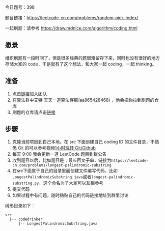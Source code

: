 
今日题号：398

题目链接：https://leetcode-cn.com/problems/random-pick-index/

一起刷题：请参考 https://draw.mdnice.com/algorithm/coding.html

## 愿景

组织刷题有一段时间了，但是很多经典的题很难留存下来，同时也没有很好的地方存储大家的 code，于是就有了这个想法，和大家一起 coding，一起 thinking。

## 准备

1. 点击[链接](https://mawen.coding.net/invite?key=71f7392cce755bac5143)加入团队
2. 在算法群中艾特 天天一道算法客服(aa865428468) ，他会把你拉到刷题的仓库
3. 刷题的仓库请点击[链接](https://mawen.coding.net/p/leetcode/d/leetcode/git)

## 步骤

1. 克隆当前项目到自己本地，在 src 下面创建自己 coding ID 的文件目录，不熟悉 Git 的可以参考视频[1小时玩转 Git/Github](https://b23.tv/av55780016/p1)
2. 每天 9:00 我会更新一道 LeetCode 题目到群公告
3. 收到题目以后，比如题目是：最长回文子串，链接为`https://leetcode-cn.com/problems/longest-palindromic-substring`
4. 在src下面属于自己的目录里面创建文件编写代码，比如`LongestPalindromicSubstring.java`或者`longest-palindromic-substring.py`，这个命名为了大家可以互相参考
5. 提交代码
6. 如果过程中有问题，随时粘贴自己的代码链接地址到群里讨论

树形目录如下：

```
src
  |-- codedrinker
      |-- LongestPalindromicSubstring.java
```
